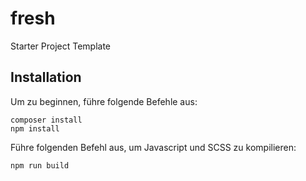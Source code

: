 # fresh
 Starter Project Template

## Installation
Um zu beginnen, führe folgende Befehle aus:

````apacheconf
composer install
npm install
````

Führe folgenden Befehl aus, um Javascript und SCSS zu kompilieren:

````apacheconf
npm run build
````
